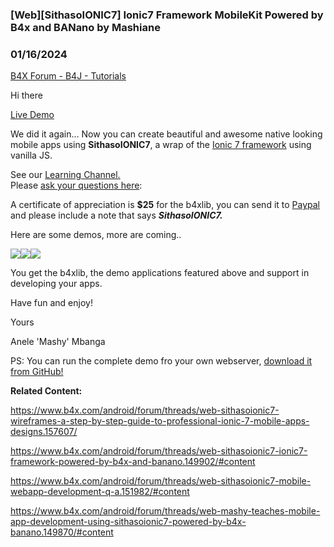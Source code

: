 ### [Web][SithasoIONIC7] Ionic7 Framework MobileKit Powered by B4x and BANano by Mashiane
### 01/16/2024
[B4X Forum - B4J - Tutorials](https://www.b4x.com/android/forum/threads/149902/)

Hi there  
  
[Live Demo](https://sithaso-ionic.vercel.app/)  
  
We did it again… Now you can create beautiful and awesome native looking mobile apps using **SithasoIONIC7**, a wrap of the [Ionic 7 framework](https://ionicframework.com/) using vanilla JS.  
  
See our [Learning Channel.](https://www.b4x.com/android/forum/threads/web-mashy-teaches-mobile-app-development-using-sithasoionic7-powered-by-b4x-banano.149870/)  
Please [ask your questions here](https://www.b4x.com/android/forum/threads/web-sithasoionic7-mobile-webapp-development-q-a.151982/#content):  
  
A certificate of appreciation is **$25** for the b4xlib, you can send it to [Paypal](https://paypal.me/anelembanga?country.x=ZA&locale.x=en_US) and please include a note that says ***SithasoIONIC7.***  
  
Here are some demos, more are coming..  
  
![](https://www.b4x.com/android/forum/attachments/145340)![](https://www.b4x.com/android/forum/attachments/145341)![](https://www.b4x.com/android/forum/attachments/145342)  
  
You get the b4xlib, the demo applications featured above and support in developing your apps.  
  
Have fun and enjoy!  
  
Yours  
  
Anele 'Mashy' Mbanga  
  
PS: You can run the complete demo fro your own webserver, [download it from GitHub!](https://github.com/Mashiane/SithasoIONIC)  
  
**Related Content:**  
  
<https://www.b4x.com/android/forum/threads/web-sithasoionic7-wireframes-a-step-by-step-guide-to-professional-ionic-7-mobile-apps-designs.157607/>  
  
<https://www.b4x.com/android/forum/threads/web-sithasoionic7-ionic7-framework-powered-by-b4x-and-banano.149902/#content>  
  
<https://www.b4x.com/android/forum/threads/web-sithasoionic7-mobile-webapp-development-q-a.151982/#content>  
  
<https://www.b4x.com/android/forum/threads/web-mashy-teaches-mobile-app-development-using-sithasoionic7-powered-by-b4x-banano.149870/#content>